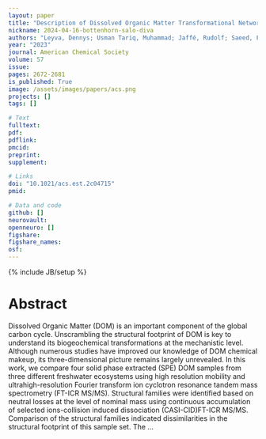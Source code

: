 ```yaml
---
layout: paper
title: "Description of Dissolved Organic Matter Transformational Networks at the Molecular Level"
nickname: 2024-04-16-bottenhorn-salo-diva
authors: "Leyva, Dennys; Usman Tariq, Muhammad; Jaffé, Rudolf; Saeed, Fahad; Fernandez-Lima, Francisco; "
year: "2023"
journal: American Chemical Society
volume: 57
issue:
pages: 2672-2681
is_published: True
image: /assets/images/papers/acs.png
projects: []
tags: []

# Text
fulltext:
pdf:
pdflink:
pmcid:
preprint: 
supplement:

# Links
doi: "10.1021/acs.est.2c04715"
pmid:

# Data and code
github: []
neurovault:
openneuro: []
figshare:
figshare_names:
osf:
---
```

{% include JB/setup %}

# Abstract

Dissolved Organic Matter (DOM) is an important component of the global carbon cycle. Unscrambling the structural footprint of DOM is key to understand its biogeochemical transformations at the mechanistic level. Although numerous studies have improved our knowledge of DOM chemical makeup, its three-dimensional picture remains largely unrevealed. In this work, we compare four solid phase extracted (SPE) DOM samples from three different freshwater ecosystems using high resolution mobility and ultrahigh-resolution Fourier transform ion cyclotron resonance tandem mass spectrometry (FT-ICR MS/MS). Structural families were identified based on neutral losses at the level of nominal mass using continuous accumulation of selected ions-collision induced dissociation (CASI-CID)FT-ICR MS/MS. Comparison of the structural families indicated dissimilarities in the structural footprint of this sample set. The …
